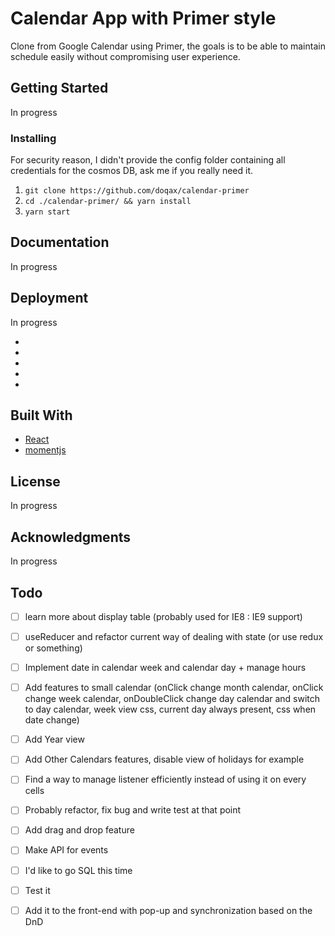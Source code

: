 # Calendar App with Primer style

Clone from Google Calendar using Primer, the goals is to be able to maintain schedule easily without compromising user experience.

## Getting Started

In progress

### Installing

For security reason, I didn't provide the config folder containing all credentials for the cosmos DB, ask me if you really need it.

1. `git clone https://github.com/doqax/calendar-primer`
2. `cd ./calendar-primer/ && yarn install`
3. `yarn start`

## Documentation

In progress

## Deployment

In progress

-
-
-
-
-

## Built With

- [React](*)
- [momentjs](*)

## License

In progress

## Acknowledgments

In progress

## Todo

- [ ] learn more about display table (probably used for IE8 : IE9 support)
- [ ] useReducer and refactor current way of dealing with state (or use redux or something)
- [ ] Implement date in calendar week and calendar day + manage hours
- [ ] Add features to small calendar (onClick change month calendar, onClick change week calendar, onDoubleClick change day calendar and switch to day calendar, week view css, current day always present, css when date change)
- [ ] Add Year view
- [ ] Add Other Calendars features, disable view of holidays for example
- [ ] Find a way to manage listener efficiently instead of using it on every cells
- [ ] Probably refactor, fix bug and write test at that point
- [ ] Add drag and drop feature

- [ ] Make API for events
- [ ] I'd like to go SQL this time
- [ ] Test it
- [ ] Add it to the front-end with pop-up and synchronization based on the DnD
